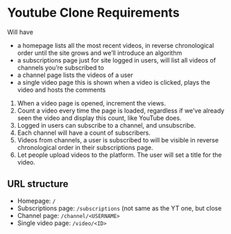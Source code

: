 # Youtube Clone Requirements

Will have

- a homepage
  lists all the most recent videos, in reverse chronological order until the site grows and we’ll introduce an algorithm
- a subscriptions page
  just for site logged in users, will list all videos of channels you’re subscribed to
- a channel page
  lists the videos of a user
- a single video page
  this is shown when a video is clicked, plays the video and hosts the comments

1. When a video page is opened, increment the views.
2. Count a video every time the page is loaded, regardless if we’ve already seen the video and display this count, like YouTube does.
3. Logged in users can subscribe to a channel, and unsubscribe.
4. Each channel will have a count of subscribers.
5. Videos from channels, a user is subscribed to will be visible in reverse chronological order in their subscriptions page.
6. Let people upload videos to the platform. The user will set a title for the video.

## URL structure

- Homepage: `/`
- Subscriptions page: `/subscriptions` (not same as the YT one, but close
- Channel page: `/channel/<USERNAME>`
- Single video page: `/video/<ID>`
